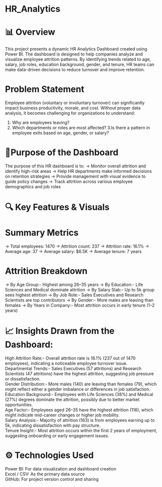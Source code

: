 # HR_Analytics
# 📊 Overview
This project presents a dynamic HR Analytics Dashboard created using Power BI. The dashboard is designed to help companies analyze and visualize employee attrition patterns. By identifying trends related to age, salary, job roles, education background, gender, and tenure, HR teams can make data-driven decisions to reduce turnover and improve retention.
# Problem Statement
Employee attrition (voluntary or involuntary turnover) can significantly impact business productivity, morale, and cost. Without proper data analysis, it becomes challenging for organizations to understand:
1. Why are employees leaving?
2. Which departments or roles are most affected?
3.Is there a pattern in employee exits based on age, gender, or salary?
# 🎯Purpose of the Dashboard
The purpose of this HR dashboard is to:
-> Monitor overall attrition and identify high-risk areas
-> Help HR departments make informed decisions on retention strategies
-> Provide management with visual evidence to guide policy changes
-> Track attrition across various employee demographics and job roles
# 🔍 Key Features & Visuals
# Summary Metrics
-> Total employees: 1470
-> Attrition count: 237
-> Attrition rate: 16.1%
-> Average age: 37
-> Average salary: $6.5K
-> Average tenure: 7 years
# Attrition Breakdown
-> By Age Group:- Highest among 26–35 years
-> By Education:- Life Sciences and Medical dominate attrition
-> By Salary Slab:- Up to 5k group sees highest attrition
-> By Job Role:- Sales Executives and Research Scientists are top contributors
-> By Gender:- More males are leaving than females
-> By Years in Company:- Most attrition occurs in early tenure (1–2 years)
# 📈 Insights Drawn from the Dashboard:
High Attrition Rate:- Overall attrition rate is 16.1% (237 out of 1470 employees), indicating a noticeable employee turnover issue.     
Departmental Trends:- Sales Executives (57 attritions) and Research Scientists (47 attritions) have the highest attrition, suggesting job pressure or dissatisfaction.     
Gender Distribution:- More males (140) are leaving than females (79), which might reflect either a gender imbalance or differences in job satisfaction.   
Education Background:- Employees with Life Sciences (38%) and Medical (27%) degrees dominate the attrition, possibly due to better market opportunities.     
Age Factor:- Employees aged 26–35 have the highest attrition (116), which might indicate mid-career changes or higher job mobility.      
Salary Analysis:- Majority of attrition (163) is from employees earning up to 5k, indicating dissatisfaction with pay structure.      
Tenure Insight:- Most attrition occurs within the first 2 years of employment, suggesting onboarding or early engagement issues.    
# ⚙️ Technologies Used
Power BI: For data visualization and dashboard creation          
Excel / CSV: As the primary data source       
GitHub: For project version control and sharing     
